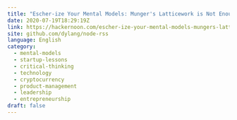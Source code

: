 ```yaml
---
title: "Escher-ize Your Mental Models: Munger's Latticework is Not Enough "
date: 2020-07-19T18:29:19Z
link: https://hackernoon.com/escher-ize-your-mental-models-mungers-latticework-is-not-enough-h6f3xv9?source=rss&utm_medium=RSS&utm_source=news.12bit.vn
site: github.com/dylang/node-rss
language: English
category:
  - mental-models
  - startup-lessons
  - critical-thinking
  - technology
  - cryptocurrency
  - product-management
  - leadership
  - entrepreneurship
draft: false
---
```

